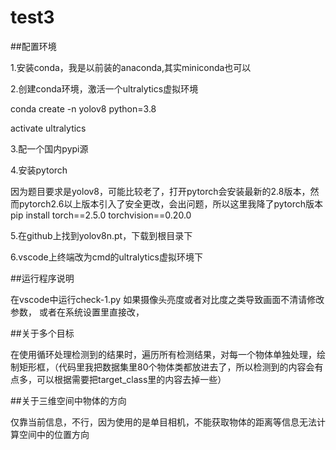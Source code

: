 # test3

##配置环境

1.安装conda，我是以前装的anaconda,其实miniconda也可以

2.创建conda环境，激活一个ultralytics虚拟环境

conda create -n yolov8 python=3.8

activate ultralytics

3.配一个国内pypi源

4.安装pytorch

因为题目要求是yolov8，可能比较老了，打开pytorch会安装最新的2.8版本，然而pytorch2.6以上版本引入了安全更改，会出问题，所以这里我降了pytorch版本
pip install torch==2.5.0 torchvision==0.20.0

5.在github上找到yolov8n.pt，下载到根目录下

6.vscode上终端改为cmd的ultralytics虚拟环境下

##运行程序说明

在vscode中运行check-1.py
如果摄像头亮度或者对比度之类导致画面不清请修改参数，
或者在系统设置里直接改，

##关于多个目标

在使用循环处理检测到的结果时，遍历所有检测结果，对每一个物体单独处理，绘制矩形框，（代码里我把数据集里80个物体类都放进去了，所以检测到的内容会有点多，可以根据需要把target_class里的内容去掉一些）

##关于三维空间中物体的方向

仅靠当前信息，不行，因为使用的是单目相机，不能获取物体的距离等信息无法计算空间中的位置方向
